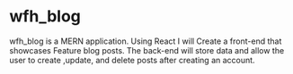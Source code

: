 # wfh_blog
wfh_blog is a MERN application. Using React I will Create a front-end that showcases Feature blog posts. The back-end will store data and allow the user to create ,update, and delete posts after creating an account. 
